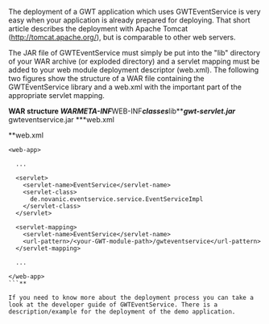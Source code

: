 The deployment of a GWT application which uses GWTEventService is very easy when your application is already prepared for deploying. That short article describes the deployment with Apache Tomcat (http://tomcat.apache.org/), but is comparable to other web servers.

The JAR file of GWTEventService must simply be put into the "lib" directory of your WAR archive (or exploded directory) and a servlet mapping must be added to your web module deployment descriptor (web.xml).  The following two figures show the structure of a WAR file containing the GWTEventService library and a web.xml with the important part of the appropriate servlet mapping.

**WAR structure
  ***WAR*****<your module path>*****META-INF*****WEB-INF*****classes*****lib*****gwt-servlet.jar*** gwteventservice.jar
      ***web.xml

**web.xml
```
<web-app>

  ...

  <servlet>
    <servlet-name>EventService</servlet-name>
    <servlet-class>
      de.novanic.eventservice.service.EventServiceImpl
    </servlet-class>
  </servlet>

  <servlet-mapping>
    <servlet-name>EventService</servlet-name>
    <url-pattern>/<your-GWT-module-path>/gwteventservice</url-pattern>
  </servlet-mapping>

  ...  

</web-app>
```**

If you need to know more about the deployment process you can take a look at the developer guide of GWTEventService. There is a description/example for the deployment of the demo application.